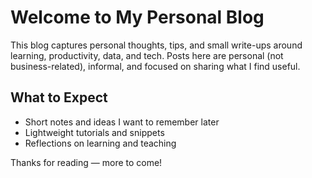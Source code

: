 # Welcome to My Personal Blog

This blog captures personal thoughts, tips, and small write-ups around learning, productivity, data, and tech. Posts here are personal (not business-related), informal, and focused on sharing what I find useful.

## What to Expect

- Short notes and ideas I want to remember later
- Lightweight tutorials and snippets
- Reflections on learning and teaching

Thanks for reading — more to come!
